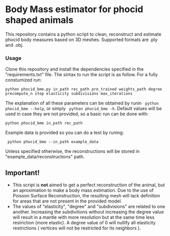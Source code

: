 # Body Mass estimator for phocid shaped animals

This repository contains a python script to clean, reconstruct and estimate phocid body measures based on 3D meshes.
Supported formats are .ply and .obj.

### Usage
Clone this repository and install the dependencies specified in the "requirements.txt" file. The sintax to run the script is as follow.
For a fully constumized run:
``` 
python phocid_bme.py in_path rec_path pre_trained weights_path degree precompute_n step elasticity subdivisions max_iterations
```

The explanation of all these parameters can be obtained by runin ``` python phocid_bme --help```, or simply ``` python phocid_bme -h```. Default values will be used in case they are not provided, so a basic run can be done with:
``` 
python phocid_bme in_path rec_path
```
Example data is provided so you can do a test by runing:

``` python phocid_bme --in_path example_data```

Unless specified otherwise, the reconstructions will be stored in "example_data/reconstructions" path.

## Important!
- This script is **not** aimed to get a perfect reconstruction of the animal, but an aproximation to make a body mass estimation. Due to the use of Poisson Surface Reconstruction, the resulting mesh will lack definition for areas that are not present in the provided model.
- The values of "elasticity", "degree" and "subdivisions" are related to one another. Increasing the subdivitions without increasing the degree value will result in a mantle with more resolution but at the same time less restriction (more elastic). A degree value of 0 will nullify all elasticity restrictions ( vertices will not be restricted for its neighbors ).